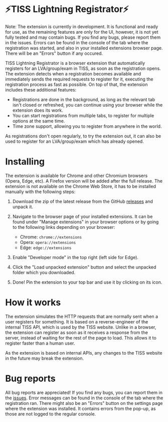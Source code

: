 # ⚡TISS Lightning Registrator⚡

Note: The extension is currently in development. It is functional and ready for use, as the remaining features are only for the UI, however, it is not yet fully tested and may contain bugs. If you find any bugs, please report them in the issues. Errors can be found in the console of the tab where the registration was started, and also in your installed extensions browser page. There will be an "Errors" button if any occured.

TISS Lightning Registrator is a browser extension that automatically registers for an LVA/group/exam in TISS, as soon as the registration opens. The extension detects when a registration becomes available and immediately sends the required requests to register for it, executing the registration process as fast as possible. On top of that, the extension includes these additional features:

- Registrations are done in the background, as long as the relevant tab isn't closed or refreshed, you can continue using your browser while the extension does its work.
- You can start registrations from multiple tabs, to register for multiple options at the same time.
- Time zone support, allowing you to register from anywhere in the world.

As registrations don't open regularly, to try the extension out, it can also be used to register for an LVA/group/exam which has already opened.

# Installing

The extension is available for Chrome and other Chromium browsers (Opera, Edge, etc). A Firefox version will be added after the full release. The extension is not available on the Chrome Web Store, it has to be installed manually with the following steps:

1. Download the zip of the latest release from the GitHub [releases](https://github.com/The-breakbar/TISS-Lightning-Registrator/releases) and unpack it.
2. Navigate to the browser page of your installed extensions. It can be found under "Manage extensions" in your browser options or by going to the following links depending on your browser:

   - Chrome: `chrome://extensions`
   - Opera: `opera://extensions`
   - Edge: `edge://extensions`

3. Enable "Developer mode" in the top right (left side for Edge).
4. Click the "Load unpacked extension" button and select the unpacked folder which you downloaded.
5. Done! Pin the extension to your top bar and use it by clicking on its icon.

# How it works

The extension simulates the HTTP requests that are normally sent when a user registers for something. It is based on a reverse-engineer of the internal TISS API, which is used by the TISS website. Unlike in a browser, the extension can register as soon as it receives a response from the server, instead of waiting for the rest of the page to load. This allows it to register faster than a human user.

As the extension is based on internal APIs, any changes to the TISS website in the future may break the extension.

# Bug reports

All bug reports are appreciated! If you find any bugs, you can report them in the [issues](https://github.com/The-breakbar/TISS-Lightning-Registrator/issues). Error messages can be found in the console of the tab where the registration ran. There might also be an "Errors" button on the settings page where the extension was installed. It contains errors from the pop-up, as those are not logged to the regular console.
